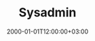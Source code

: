 ---
title: "Sysadmin"
description: "System Administration Stuff"
date: 2000-01-01T12:00:00+03:00
---